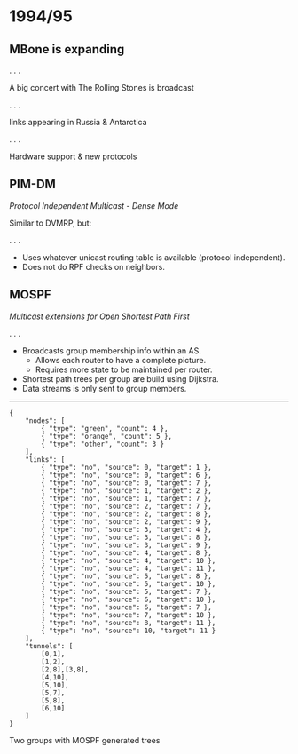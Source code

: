 # 1994/95

## MBone is expanding

. . .

A big concert with The Rolling Stones is broadcast

. . .

links appearing in Russia & Antarctica

. . .

Hardware support & new protocols


## PIM-DM

*Protocol Independent Multicast - Dense Mode*

Similar to DVMRP, but:

. . .

* Uses whatever unicast routing table is available (protocol independent).
* Does not do RPF checks on neighbors.


## MOSPF

*Multicast extensions for Open Shortest Path First*

. . .

* Broadcasts group membership info within an AS.
    * Allows each router to have a complete picture.
    * Requires more state to be maintained per router.
* Shortest path trees per group are build using Dijkstra.
* Data streams is only sent to group members.

--------

~~~ { .graph }
{
    "nodes": [
        { "type": "green", "count": 4 },
        { "type": "orange", "count": 5 },
        { "type": "other", "count": 3 }
    ],
    "links": [
        { "type": "no", "source": 0, "target": 1 },
        { "type": "no", "source": 0, "target": 6 },
        { "type": "no", "source": 0, "target": 7 },
        { "type": "no", "source": 1, "target": 2 },
        { "type": "no", "source": 1, "target": 7 },
        { "type": "no", "source": 2, "target": 7 },
        { "type": "no", "source": 2, "target": 8 },
        { "type": "no", "source": 2, "target": 9 },
        { "type": "no", "source": 3, "target": 4 },
        { "type": "no", "source": 3, "target": 8 },
        { "type": "no", "source": 3, "target": 9 },
        { "type": "no", "source": 4, "target": 8 },
        { "type": "no", "source": 4, "target": 10 },
        { "type": "no", "source": 4, "target": 11 },
        { "type": "no", "source": 5, "target": 8 },
        { "type": "no", "source": 5, "target": 10 },
        { "type": "no", "source": 5, "target": 7 },
        { "type": "no", "source": 6, "target": 10 },
        { "type": "no", "source": 6, "target": 7 },
        { "type": "no", "source": 7, "target": 10 },
        { "type": "no", "source": 8, "target": 11 },
        { "type": "no", "source": 10, "target": 11 }
    ],
    "tunnels": [
        [0,1],
        [1,2],
        [2,8],[3,8],
        [4,10],
        [5,10],
        [5,7],
        [5,8],
        [6,10]
    ]
}
~~~
Two groups with MOSPF generated trees


